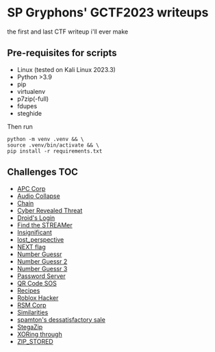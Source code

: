 # SP Gryphons' GCTF2023 writeups

the first and last CTF writeup i'll ever make

## Pre-requisites for scripts

- Linux (tested on Kali Linux 2023.3)
- Python >3.9
- pip
- virtualenv
- p7zip(-full)
- fdupes
- steghide

Then run

```shell
python -m venv .venv && \
source .venv/bin/activate && \
pip install -r requirements.txt
```

## Challenges TOC

- [APC Corp](apc-corp/)
- [Audio Collapse](audio-collapse/)
- [Chain](chain/)
- [Cyber Revealed Threat](cyber-revealed-threat/)
- [Droid's Login](droids-login/)
- [Find the STREAMer](find-the-streamer/)
- [Insignificant](insignificant/)
- [lost_perspective](lost-perspective/)
- [NEXT flag](next-flag/)
- [Number Guessr](number-guessr)
- [Number Guessr 2](number-guessr-2)
- [Number Guessr 3](number-guessr-3)
- [Password Server](password-server/)
- [QR Code SOS](qr-code-sos/)
- [Recipes](recipes/)
- [Roblox Hacker](roblox-hacker/)
- [RSM Corp](rsm-corp/)
- [Similarities](similarities/)
- [spamton's dessatisfactory sale](spamtons-des-sale/)
- [StegaZip](stegazip/)
- [XORing through](xoring-through/)
- [ZIP_STORED](zip-stored/)

